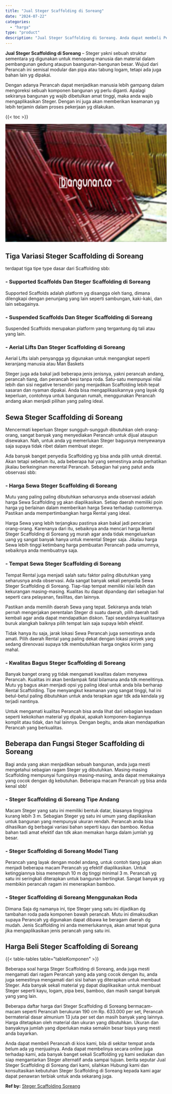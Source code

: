 ```yaml
---
title: "Jual Steger Scaffolding di Soreang"
date: "2024-07-22"
categories: 
  - "harga"
type: "product"
description: "Jual Steger Scaffolding di Soreang. Anda dapat membeli Perancah di kios kami, bila di sekitar tempat anda belum ada yg menjualnya. Anda dapat membelinya seca..."
---
```


**Jual Steger Scaffolding di Soreang** – Steger yakni sebuah struktur sementara yg digunakan untuk menopang manusia dan material dalam pembangunan gedung ataupun baangunan-bangunan besar. Wujud dari Perancah ini semisal modular dan pipa atau tabung logam, tetapi ada juga bahan lain yg dipakai.

Dengan adanya Perancah dapat menjadikan manusia lebih gampang dalam mengoreksi sebuah komponen bangunan yg perlu diganti. Apalagi sekiranya bangunan yg wajib dibetulkan amat tinggi, maka anda wajib mengaplikasikan Steger. Dengan ini juga akan memberikan keamanan yg lebih terjamin dalam proses pekerjaan yg dilakukan.

{{< toc >}}

![Jual Steger Scaffolding di Soreang](/images/sewa-scaffolding-steger-30.png)

## Tiga Variasi Steger Scaffolding di Soreang

terdapat tiga tipe type dasar dari Scaffolding sbb:

### \- Supported Scaffolds Dan Steger Scaffolding di Soreang

Supported Scaffolds adalah platform yg disangga oleh tiang, dimana dilengkapi dengan penunjang yang lain seperti sambungan, kaki-kaki, dan lain sebagainya.

### \- Suspended Scaffolds Dan Steger Scaffolding di Soreang

Suspended Scaffolds merupakan platform yang tergantung dg tali atau yang lain.

### \- Aerial Lifts Dan Steger Scaffolding di Soreang

Aerial Lifts ialah penyangga yg digunakan untuk mengangkat seperti keranjang manusia atau Man Baskets

Steger juga ada bakal jadi beberapa jenis jenisnya, yakni perancah andang, perancah tiang, dan perancah besi tanpa roda. Satu-satu mempunyai nilai lebih dan sisi negative tersendiri yang menjadikan Scaffolding lebih tepat sasaran dan nyaman dipakai. Anda bisa mengaplikasikannya yang layak dg keperluan, contohnya untuk bangunan rumah, menggunakan Perancah andang akan menjadi pilihan yang paling ideal.

## Sewa Steger Scaffolding di Soreang

Mencermati keperluan Steger sungguh-sungguh dibutuhkan oleh orang-orang, sangat banyak yang menyediakan Perancah untuk dijual ataupun disewakan. Nah, untuk anda yg memerlukan Steger bagusnya menyewanya saja supaya tidak ribet dalam membuat steger.

Ada banyak banget penyedia Scaffolding yg bisa anda pilih untuk dirental. Akan tetapi sebelum itu, ada beberapa hal yang semestinya anda perhatikan jikalau berkeinginan merental Perancah. Sebagian hal yang patut anda observasi sbb:

### \- Harga Sewa Steger Scaffolding di Soreang

Mutu yang paling paling dibutuhkan seharusnya anda observasi adalah harga Sewa Scaffolding yg akan diaplikasikan. Setiap daerah memiliki poin harga yg berlainan dalam memberikan harga Sewa terhadap customernya. Pastikan anda mempertimbangkan harga Rental yang ideal.

Harga Sewa yang lebih terjangkau pastinya akan bakal jadi pencarian orang-orang. Karenanya dari itu, sebaiknya anda mencari harga Rental Steger Scaffolding di Soreang yg murah agar anda tidak mengeluarkan uang yg sangat banyak hanya untuk merental Steger saja. Jikalau harga Sewa lebih tinggi ketimbang harga pembuatan Perancah pada umumnya, sebaiknya anda membuatnya saja.

### \- Tempat Sewa Steger Scaffolding di Soreang

Tempat Rental juga menjadi salah satu faktor paling dibutuhkan yang seharusnya anda observasi. Ada sangat banyak sekali penyedia Sewa Steger Scaffolding di Soreang. Tiap-tiap tempat memiliki nilai lebih dan kekurangan masing-masing. Kualitas itu dapat dipandang dari sebagian hal seperti cara pelayanan, fasilitas, dan lainnya.

Pastikan anda memilih daerah Sewa yang tepat. Sekiranya anda telah pernah mengerjakan perentalan Steger di suatu daerah, pilih daerah tadi kembali agar anda dapat mendapatkan diskon. Tapi seandainya kualitasnya buruk alangkah baiknya pilih tempat lain saja supaya lebih efektif.

Tidak hanya itu saja, jarak lokasi Sewa Perancah juga semestinya anda amati. Pilih daerah Rental yang paling dekat dengan lokasi proyek yang sedang direnovasi supaya tdk membutuhkan harga ongkos kirim yang mahal.

### \- Kwalitas Bagus Steger Scaffolding di Soreang

Banyak banget orang yg tidak mengamati kwalitas dalam menyewa Perancah. Kualitas ini akan berdampak fatal bilamana anda tdk menelitinya. Mutu yg bagus akan menjadi opsi yg paling ideal untuk anda bila berharap Rental Scaffolding. Tipe menyangkut keamanan yang sangat tinggi, hal ini betul-betul paling dibutuhkan untuk anda terapkan agar tdk ada kendala yg terjadi nantinya.

Untuk mengamati kualitas Perancah bisa anda lihat dari sebagian keadaan seperti kekokohan material yg dipakai, apakah komponen-bagiannya komplit atau tidak, dan hal lainnya. Dengan begitu, anda akan mendapatkan Perancah yang berkualitas.

## Beberapa dan Fungsi Steger Scaffolding di Soreang

Bagi anda yang akan menjadikan sebuah bangunan, anda juga mesti mengetahui sebagian ragam Steger yg dibutuhkan. Masing-masing Scaffolding mempunyai fungsinya masing-masing, anda dapat memakainya yang cocok dengan dg kebutuhan. Beberapa macam Perancah yg bisa anda kenal sbb!

### \- Steger Scaffolding di Soreang Tipe Andang

Macam Steger yang satu ini memiliki bentuk datar, biasanya tingginya kurang lebih 3 m. Sebagian Steger yg satu ini umum yang diaplikasikan untuk bangunan yang mempunyai ukuran rendah. Perancah anda bisa dihasilkan dg berbagai variasi bahan seperti kayu dan bamboo. Kedua bahan tadi amat efektif dan tdk akan memakan harga dalam jumlah yg besar.

### \- Steger Scaffolding di Soreang Model Tiang

Perancah yang layak dengan model andang, untuk contoh tiang juga akan menjadi beberapa macam Perancah yg efektif diaplikasikan. Untuk ketinggiannya bisa menempuh 10 m dg tinggi minimal 3 m. Perancah yg satu ini seringkali diterapkan untuk bangunan bertingkat. Sangat banyak yg membikin perancah ragam ini menerapkan bamboo.

### \- Steger Scaffolding di Soreang Menggunakan Roda

Dimana Saja dg namanya ini, tipe Steger yang satu ini dijadikan dg tambahan roda pada komponen bawah perancah. Mutu ini dimaksudkan supaya Perancah yg digunakan dapat dibawa ke beragam daerah dg mudah. Jenis Scaffolding ini anda memerlukannya, akan amat tepat guna jika mengaplikasikan jenis perancah yang satu ini.

## Harga Beli Steger Scaffolding di Soreang

{{< table-tables table="tableKomponen" >}}

Beberapa soal harga Steger Scaffolding di Soreang, anda juga mesti mengamati dari ragam Perancah yang ada yang cocok dengan itu, anda juga semestinya mengamati dari sisi bahan yg diterapkan untuk membaut Steger. Ada banyak sekali material yg dapat diaplikasikan untuk membuat Steger seperti kayu, logam, pipa besi, bamboo, dan masih sangat banyak yang yang lain.

Beberapa daftar harga dari Steger Scaffolding di Soreang bermacam-macam seperti Perancah berukuran 190 cm Rp. 633.000 per set, Perancah bermaterial dasar almunium 13 juta per set dan masih banyak yang lainnya. Harga ditetapkan oleh material dan ukuran yang dibutuhkan. Ukuran dan banyaknya jumlah yang diperlukan maka semakin besar biaya yang mesti anda bayarkan.

Anda dapat membeli Perancah di kios kami, bila di sekitar tempat anda belum ada yg menjualnya. Anda dapat membelinya secara online juga terhadap kami, ada banyak banget sekali Scaffolding yg kami sediakan dan siap mengantarkan Steger alternatif anda sampai tujuan. berita seputar Jual Steger Scaffolding di Soreang dari kami, silahkan Hubungi kami dan konsultasikan kebutuhan Steger Scaffolding di Soreang kepada kami agar dapat penawran terbiak untuk anda sekarang juga.

**Ref by:** [Steger Scaffolding Soreang](https://id.wikipedia.org/wiki/Steger)
